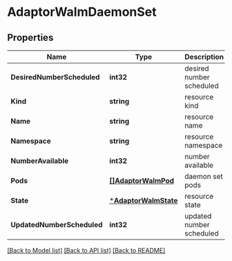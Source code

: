 # AdaptorWalmDaemonSet

## Properties
Name | Type | Description | Notes
------------ | ------------- | ------------- | -------------
**DesiredNumberScheduled** | **int32** | desired number scheduled | [default to null]
**Kind** | **string** | resource kind | [default to null]
**Name** | **string** | resource name | [default to null]
**Namespace** | **string** | resource namespace | [default to null]
**NumberAvailable** | **int32** | number available | [default to null]
**Pods** | [**[]AdaptorWalmPod**](adaptor.WalmPod.md) | daemon set pods | [default to null]
**State** | [***AdaptorWalmState**](adaptor.WalmState.md) | resource state | [default to null]
**UpdatedNumberScheduled** | **int32** | updated number scheduled | [default to null]

[[Back to Model list]](../README.md#documentation-for-models) [[Back to API list]](../README.md#documentation-for-api-endpoints) [[Back to README]](../README.md)


